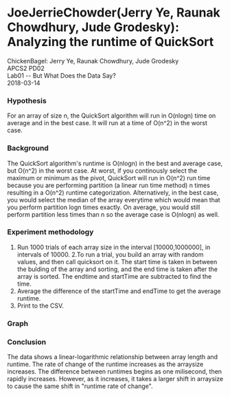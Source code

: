 # JoeJerrieChowder(Jerry Ye, Raunak Chowdhury, Jude Grodesky): Analyzing the runtime of QuickSort
  ChickenBagel: Jerry Ye, Raunak Chowdhury, Jude Grodesky <br />
  APCS2 PD02 <br />
  Lab01 -- But What Does the Data Say? <br /> 
  2018-03-14
### Hypothesis
For an array of size n, the QuickSort algorithm will run in O(nlogn) time on average and in the best case. It will run at a time of O(n^2) in the worst case. 
### Background
The QuickSort algorithm's runtime is O(nlogn) in the best and average case, but O(n^2) in the worst case. At worst, if you continously select the maximum or minimum as the pivot, QuickSort will run in O(n^2) run time because you are performing partition (a linear run time method) n times resulting in a O(n^2) runtime categorization. Alternatively, in the best case, you would select the median of the array everytime which would mean that you perform partition logn times exactly. On average, you would still perform partition less times than n so the average case is O(nlogn) as well. 
### Experiment methodology
1. Run 1000 trials of each array size in the interval [10000,1000000], in intervals of 10000.
2.To run a trial, you build an array with random values, and then call quicksort on it. The start time is taken in between the bulding of the array and sorting, and the end time is taken after the array is sorted. The endtime and startTime are subtracted to find the time.
3. Average the difference of the startTime and endTime to get the average runtime.
4. Print to the CSV.
### Graph

### Conclusion
The data shows a linear-logarithmic relationship between array length and runtime. The rate of change of the runtime increases as the arraysize increases. The difference between runtimes begins as one milisecond, then rapidly increases. However, as it increases, it takes a larger shift in arraysize to cause the same shift in "runtime rate of change".
